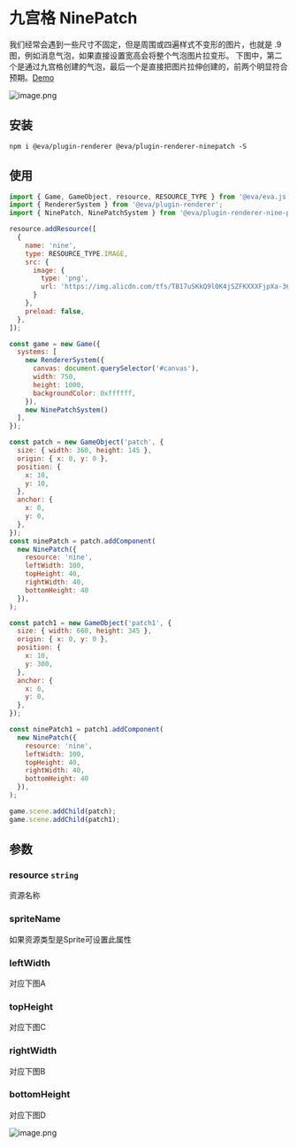 # 九宫格 NinePatch

我们经常会遇到一些尺寸不固定，但是周围或四遍样式不变形的图片，也就是 .9 图，例如消息气泡，如果直接设置宽高会将整个气泡图片拉变形。
下图中，第二个是通过九宫格创建的气泡，最后一个是直接把图片拉伸创建的，前两个明显符合预期。[Demo](https://eva.js.org/playground/#/ninePatch)

![image.png](https://intranetproxy.alipay.com/skylark/lark/0/2020/png/65745/1604844479065-65a38e22-ec4d-47e1-9cf8-26f424fd161f.png#align=left&display=inline&height=597&margin=%5Bobject%20Object%5D&name=image.png&originHeight=1194&originWidth=894&size=48023&status=done&style=none&width=447)

## 安装

`npm i @eva/plugin-renderer @eva/plugin-renderer-ninepatch -S`

## 使用

```js
import { Game, GameObject, resource, RESOURCE_TYPE } from '@eva/eva.js';
import { RendererSystem } from '@eva/plugin-renderer';
import { NinePatch, NinePatchSystem } from '@eva/plugin-renderer-nine-patch';

resource.addResource([
  {
    name: 'nine',
    type: RESOURCE_TYPE.IMAGE,
    src: {
      image: {
        type: 'png',
        url: 'https://img.alicdn.com/tfs/TB17uSKkQ9l0K4jSZFKXXXFjpXa-363-144.png',
      }
    },
    preload: false,
  },
]);

const game = new Game({
  systems: [
    new RendererSystem({
      canvas: document.querySelector('#canvas'),
      width: 750,
      height: 1000,
      backgroundColor: 0xffffff,
    }),
    new NinePatchSystem()
  ],
});

const patch = new GameObject('patch', {
  size: { width: 360, height: 145 },
  origin: { x: 0, y: 0 },
  position: {
    x: 10,
    y: 10,
  },
  anchor: {
    x: 0,
    y: 0,
  },
});
const ninePatch = patch.addComponent(
  new NinePatch({
    resource: 'nine',
    leftWidth: 100,
    topHeight: 40,
    rightWidth: 40,
    bottomHeight: 40
  }),
);

const patch1 = new GameObject('patch1', {
  size: { width: 660, height: 345 },
  origin: { x: 0, y: 0 },
  position: {
    x: 10,
    y: 300,
  },
  anchor: {
    x: 0,
    y: 0,
  },
});

const ninePatch1 = patch1.addComponent(
  new NinePatch({
    resource: 'nine',
    leftWidth: 100,
    topHeight: 40,
    rightWidth: 40,
    bottomHeight: 40
  }),
);

game.scene.addChild(patch);
game.scene.addChild(patch1);
```

## 参数
### resource `string` 
资源名称
### spriteName
如果资源类型是Sprite可设置此属性
### leftWidth
对应下图A
### topHeight
对应下图C
### rightWidth
对应下图B
### bottomHeight
对应下图D


![image.png](https://cdn.nlark.com/yuque/0/2020/png/107226/1585590941584-0ddb09bf-2e75-4fac-ab05-ae7311733ca7.png#align=left&display=inline&height=306&margin=%5Bobject%20Object%5D&name=image.png&originHeight=612&originWidth=932&size=91970&status=done&style=none&width=466)


